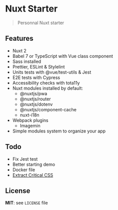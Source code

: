 # Nuxt Starter

> Personnal Nuxt starter

## Features

* Nuxt 2
* Babel 7 or TypeScript with Vue class component
* Sass installed
* Prettier, ESLint & Stylelint
* Units tests with @vue/test-utils & Jest
* E2E tests with Cypress
* Accessibility checks with tota11y
* Nuxt modules installed by default:
  * @nuxtjs/pwa
  * @nuxtjs/router
  * @nuxtjs/dotenv
  * @nuxtjs/component-cache
  * nuxt-i18n
* Webpack plugins
  * Imagemin
* Simple modules system to organize your app

## Todo

* Fix Jest test
* Better starting demo
* Docker file
* [Extract Critical CSS](https://github.com/nuxt/nuxt.js/issues/3091)

## License

**MIT**: see `LICENSE` file
